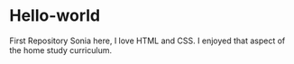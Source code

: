 # Hello-world
First Repository
Sonia here, I love HTML and CSS. I enjoyed that aspect of the home study curriculum.
